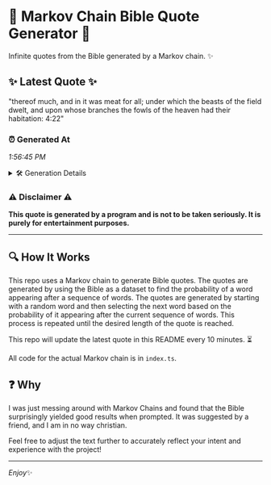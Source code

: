 # 📖 Markov Chain Bible Quote Generator 📖

Infinite quotes from the Bible generated by a Markov chain. ✨

## ✨ Latest Quote ✨
"thereof much, and in it was meat for all; under which the beasts of the field dwelt, and upon whose branches the fowls of the heaven had their habitation: 4:22"

### ⏰ Generated At
*1:56:45 PM*

<details>
    <summary>🛠️ Generation Details</summary>
    <p>
        <strong>🌱 Seed:</strong> thereof<br>
        <strong>🔄 Iterations:</strong> 29<br>
        <strong>📜 Context History:</strong><br>[ thereof ]: much,<br>[ thereof, much, ]: and<br>[ thereof, much,, and ]: in<br>[ thereof, much,, and, in ]: it<br>[ thereof, much,, and, in, it ]: was<br>[ thereof, much,, and, in, it, was ]: meat<br>[ much,, and, in, it, was, meat ]: for<br>[ and, in, it, was, meat, for ]: all;<br>[ in, it, was, meat, for, all; ]: under<br>[ it, was, meat, for, all;, under ]: which<br>[ was, meat, for, all;, under, which ]: the<br>[ meat, for, all;, under, which, the ]: beasts<br>[ for, all;, under, which, the, beasts ]: of<br>[ all;, under, which, the, beasts, of ]: the<br>[ under, which, the, beasts, of, the ]: field<br>[ which, the, beasts, of, the, field ]: dwelt,<br>[ the, beasts, of, the, field, dwelt, ]: and<br>[ beasts, of, the, field, dwelt,, and ]: upon<br>[ of, the, field, dwelt,, and, upon ]: whose<br>[ the, field, dwelt,, and, upon, whose ]: branches<br>[ field, dwelt,, and, upon, whose, branches ]: the<br>[ dwelt,, and, upon, whose, branches, the ]: fowls<br>[ and, upon, whose, branches, the, fowls ]: of<br>[ upon, whose, branches, the, fowls, of ]: the<br>[ whose, branches, the, fowls, of, the ]: heaven<br>[ branches, the, fowls, of, the, heaven ]: had<br>[ the, fowls, of, the, heaven, had ]: their<br>[ fowls, of, the, heaven, had, their ]: habitation:<br>[ of, the, heaven, had, their, habitation: ]: 4:22<br>
    </p>
</details>

### ⚠️ Disclaimer ⚠️
**This quote is generated by a program and is not to be taken seriously. It is purely for entertainment purposes.**

---

## 🔍 How It Works

This repo uses a Markov chain to generate Bible quotes. The quotes are generated by using the Bible as a dataset to find the probability of a word appearing after a sequence of words. The quotes are generated by starting with a random word and then selecting the next word based on the probability of it appearing after the current sequence of words. This process is repeated until the desired length of the quote is reached.

This repo will update the latest quote in this README every 10 minutes. ⏳

All code for the actual Markov chain is in `index.ts`.

## ❓ Why

I was just messing around with Markov Chains and found that the Bible surprisingly yielded good results when prompted. 
It was suggested by a friend, and I am in no way christian.

Feel free to adjust the text further to accurately reflect your intent and experience with the project!

---

*Enjoy*✨
